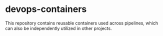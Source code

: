 # devops-containers
This repository contains reusable containers used across pipelines, which can also be independently utilized in other projects.

